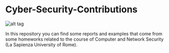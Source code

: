 # Cyber-Security-Contributions

![alt tag](http://www.iti.illinois.edu/sites/default/files/Cybersecurity_image.jpg)


In this repository you can find some reports and examples that come from some homeworks related to the course of Computer and Network Security (La Sapienza University of Rome). 
